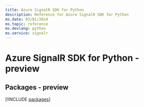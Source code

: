 ```yaml
---
title: Azure SignalR SDK for Python
description: Reference for Azure SignalR SDK for Python
ms.date: 03/01/2024
ms.topic: reference
ms.devlang: python
ms.service: signalr
---
```

# Azure SignalR SDK for Python - preview
## Packages - preview
[!INCLUDE [packages](signalr-index.md)]